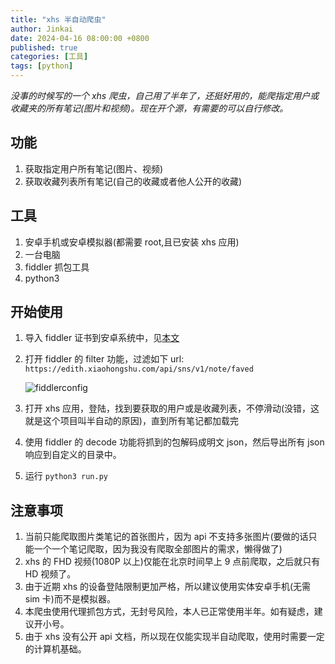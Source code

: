 ```yaml
---
title: "xhs 半自动爬虫"
author: Jinkai
date: 2024-04-16 08:00:00 +0800
published: true
categories: [工具]
tags: [python]
---
```


_没事的时候写的一个 xhs 爬虫，自己用了半年了，还挺好用的，能爬指定用户或收藏夹的所有笔记(图片和视频)。现在开个源，有需要的可以自行修改。_

## 功能

1. 获取指定用户所有笔记(图片、视频)
2. 获取收藏列表所有笔记(自己的收藏或者他人公开的收藏)

## 工具

1. 安卓手机或安卓模拟器(都需要 root,且已安装 xhs 应用)
2. 一台电脑
3. fiddler 抓包工具
4. python3

## 开始使用

1. 导入 fiddler 证书到安卓系统中，见[本文](https://www.jianshu.com/p/808245865dfd)
2. 打开 fiddler 的 filter 功能，过滤如下 url: `https://edith.xiaohongshu.com/api/sns/v1/note/faved`

   ![fiddlerconfig](/img/fiddlerconfig.png)

3. 打开 xhs 应用，登陆，找到要获取的用户或是收藏列表，不停滑动(没错，这就是这个项目叫半自动的原因)，直到所有笔记都加载完
4. 使用 fiddler 的 decode 功能将抓到的包解码成明文 json，然后导出所有 json 响应到自定义的目录中。
5. 运行 `python3 run.py`

## 注意事项

1. 当前只能爬取图片类笔记的首张图片，因为 api 不支持多张图片(要做的话只能一个一个笔记爬取，因为我没有爬取全部图片的需求，懒得做了)
2. xhs 的 FHD 视频(1080P 以上)仅能在北京时间早上 9 点前爬取，之后就只有 HD 视频了。
3. 由于近期 xhs 的设备登陆限制更加严格，所以建议使用实体安卓手机(无需 sim 卡)而不是模拟器。
4. 本爬虫使用代理抓包方式，无封号风险，本人已正常使用半年。如有疑虑，建议开小号。
5. 由于 xhs 没有公开 api 文档，所以现在仅能实现半自动爬取，使用时需要一定的计算机基础。
